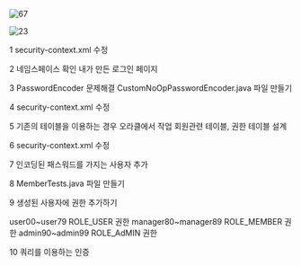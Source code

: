 
![67](https://github.com/dino-21/STEP9_Security2/assets/80396471/52d450f0-4854-4910-a541-4887ab705462)

![23](https://github.com/dino-21/STEP9_Security2/assets/80396471/6c983932-8e97-4873-9161-88838ec81775)


1 security-context.xml 수정

2 네임스페이스 확인
내가 만든 로그인 페이지

3 PasswordEncoder 문제해결
CustomNoOpPasswordEncoder.java 파일 만들기


4 security-context.xml 수정

5 기존의 테이블을 이용하는 경우
오라클에서 작업
회원관련 테이블, 
권한 테이블 설계

6 security-context.xml 수정


7 인코딩된 패스워드를 가지는 사용자 추가

8 MemberTests.java 파일 만들기


9 생성된 사용자에 권한 추가하기 

user00~user79  ROLE_USER 권한
manager80~manager89  ROLE_MEMBER 권한
admin90~admin99  ROLE_AdMIN 권한


10 쿼리를 이용하는 인증 
